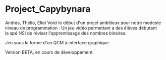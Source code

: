 # Project_Capybynara
Andràs, Thelio, Eliot
Voici le début d'un projet ambitieux pour notre modeste niveau de programmation :
Un jeu vidéo permettant a des élèves débutant la spé NSI de réviser l'apprentissage des nombres binaires.

Jeu sous la forme d'un QCM à interface graphique.

Version BETA, en cours de développement.
